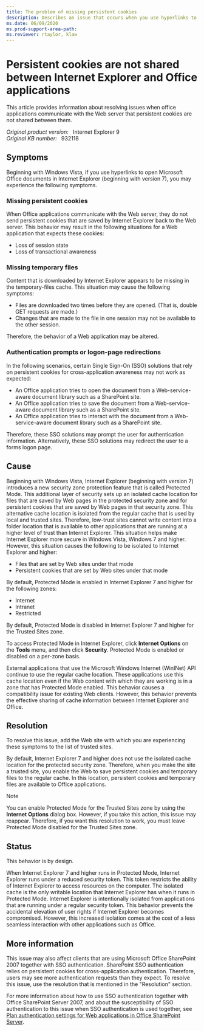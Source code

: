 ```yaml
---
title: The problem of missing persistent cookies
description: Describes an issue that occurs when you use hyperlinks to open Office documents in Internet Explorer beginning with version 7. Resolution is provided.
ms.date: 06/09/2020
ms.prod-support-area-path: 
ms.reviewer: rtaylor, klaw
---
```

# Persistent cookies are not shared between Internet Explorer and Office applications

This article provides information about resolving issues when office applications communicate with the Web server that persistent cookies are not shared between them.

_Original product version:_ &nbsp; Internet Explorer 9  
_Original KB number:_ &nbsp; 932118

## Symptoms

Beginning with Windows Vista, if you use hyperlinks to open Microsoft Office documents in Internet Explorer (beginning with version 7), you may experience the following symptoms.

### Missing persistent cookies

When Office applications communicate with the Web server, they do not send persistent cookies that are saved by Internet Explorer back to the Web server. This behavior may result in the following situations for a Web application that expects these cookies:

- Loss of session state
- Loss of transactional awareness

### Missing temporary files

Content that is downloaded by Internet Explorer appears to be missing in the temporary-files cache. This situation may cause the following symptoms:

- Files are downloaded two times before they are opened. (That is, double GET requests are made.)
- Changes that are made to the file in one session may not be available to the other session.

Therefore, the behavior of a Web application may be altered.

### Authentication prompts or logon-page redirections

In the following scenarios, certain Single Sign-On (SSO) solutions that rely on persistent cookies for cross-application awareness may not work as expected:

- An Office application tries to open the document from a Web-service-aware document library such as a SharePoint site.
- An Office application tries to save the document from a Web-service-aware document library such as a SharePoint site.
- An Office application tries to interact with the document from a Web-service-aware document library such as a SharePoint site.

Therefore, these SSO solutions may prompt the user for authentication information. Alternatively, these SSO solutions may redirect the user to a forms logon page.

## Cause

Beginning with Windows Vista, Internet Explorer (beginning with version 7) introduces a new security zone protection feature that is called Protected Mode. This additional layer of security sets up an isolated cache location for files that are saved by Web pages in the protected security zone and for persistent cookies that are saved by Web pages in that security zone. This alternative cache location is isolated from the regular cache that is used by local and trusted sites. Therefore, low-trust sites cannot write content into a folder location that is available to other applications that are running at a higher level of trust than Internet Explorer. This situation helps make Internet Explorer more secure in Windows Vista, Windows 7 and higher. However, this situation causes the following to be isolated to Internet Explorer and higher:

- Files that are set by Web sites under that mode
- Persistent cookies that are set by Web sites under that mode

By default, Protected Mode is enabled in Internet Explorer 7 and higher for the following zones:

- Internet
- Intranet
- Restricted

By default, Protected Mode is disabled in Internet Explorer 7 and higher for the Trusted Sites zone.

To access Protected Mode in Internet Explorer, click **Internet Options** on the **Tools** menu, and then click **Security**. Protected Mode is enabled or disabled on a per-zone basis.

External applications that use the Microsoft Windows Internet (WinINet) API continue to use the regular cache location. These applications use this cache location even if the Web content with which they are working is in a zone that has Protected Mode enabled. This behavior causes a compatibility issue for existing Web clients. However, this behavior prevents the effective sharing of cache information between Internet Explorer and Office.

## Resolution

To resolve this issue, add the Web site with which you are experiencing these symptoms to the list of trusted sites.

By default, Internet Explorer 7 and higher does not use the isolated cache location for the protected security zone. Therefore, when you make the site a trusted site, you enable the Web to save persistent cookies and temporary files to the regular cache. In this location, persistent cookies and temporary files are available to Office applications.

> [!NOTE]
> You can enable Protected Mode for the Trusted Sites zone by using the **Internet Options** dialog box. However, if you take this action, this issue may reappear. Therefore, if you want this resolution to work, you must leave Protected Mode disabled for the Trusted Sites zone.

## Status

This behavior is by design.

When Internet Explorer 7 and higher runs in Protected Mode, Internet Explorer runs under a reduced security token. This token restricts the ability of Internet Explorer to access resources on the computer. The isolated cache is the only writable location that Internet Explorer has when it runs in Protected Mode. Internet Explorer is intentionally isolated from applications that are running under a regular security token. This behavior prevents the accidental elevation of user rights if Internet Explorer becomes compromised. However, this increased isolation comes at the cost of a less seamless interaction with other applications such as Office.

## More information

This issue may also affect clients that are using Microsoft Office SharePoint 2007 together with SSO authentication. SharePoint SSO authentication relies on persistent cookies for cross-application authentication. Therefore, users may see more authentication requests than they expect. To resolve this issue, use the resolution that is mentioned in the "Resolution" section.

For more information about how to use SSO authentication together with Office SharePoint Server 2007, and about the susceptibility of SSO authentication to this issue when SSO authentication is used together, see [Plan authentication settings for Web applications in Office SharePoint Server](/previous-versions/office/sharepoint-2007-products-and-technologies/cc263304(v=office.12)).
